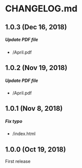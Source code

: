 # CHANGELOG.md

## 1.0.3 (Dec 16, 2018)

##### Update PDF file
* /April.pdf

## 1.0.2 (Nov 19, 2018)

##### Update PDF file
* /April.pdf

## 1.0.1 (Nov 8, 2018)

##### Fix typo
* /index.html

## 1.0.0 (Oct 19, 2018)

First release
